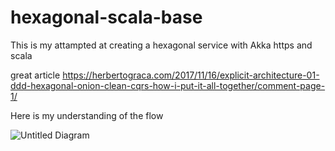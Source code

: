 # hexagonal-scala-base

This is my attampted at creating a hexagonal service with Akka https and scala

great article https://herbertograca.com/2017/11/16/explicit-architecture-01-ddd-hexagonal-onion-clean-cqrs-how-i-put-it-all-together/comment-page-1/

Here is my understanding of the flow

![Untitled Diagram](https://user-images.githubusercontent.com/24510543/105578249-58664e80-5d87-11eb-9e67-b0877367f4ba.png)
